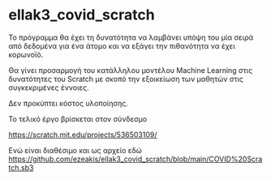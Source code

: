 # ellak3_covid_scratch

Το πρόγραμμα θα έχει τη δυνατότητα να λαμβάνει υπόψη του μία σειρά από δεδομένα για ένα άτομο και να εξάγει την πιθανότητα να έχει κορωνοϊό.

Θα γίνει προσαρμογή του κατάλληλου μοντέλου Machine Learning στις δυνατότητες του Scratch με σκοπό την εξοικείωση των μαθητών στις συγκεκριμένες έννοιες.

Δεν προκύπτει κόστος υλοποίησης.

Το τελικό έργο βρίσκεται στον σύνδεσμο

https://scratch.mit.edu/projects/536503109/

Ενώ είναι διαθέσιμο και ως αρχείο εδώ https://github.com/ezeakis/ellak3_covid_scratch/blob/main/COVID%20Scratch.sb3

